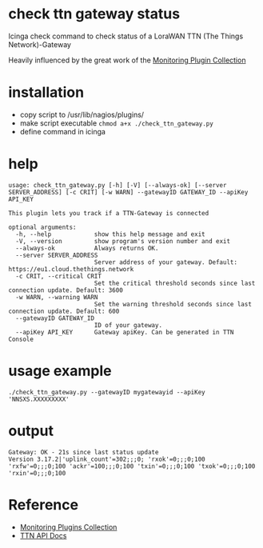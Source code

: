 # check ttn gateway status
Icinga check command to check status of a LoraWAN TTN (The Things Network)-Gateway

Heavily influenced by the great work of the [Monitoring Plugin Collection](https://git.linuxfabrik.ch/linuxfabrik/monitoring-plugins)

# installation

- copy script to /usr/lib/nagios/plugins/
- make script executable `chmod a+x ./check_ttn_gateway.py`
- define command in icinga

# help

```
usage: check_ttn_gateway.py [-h] [-V] [--always-ok] [--server SERVER_ADDRESS] [-c CRIT] [-w WARN] --gatewayID GATEWAY_ID --apiKey API_KEY

This plugin lets you track if a TTN-Gateway is connected

optional arguments:
  -h, --help            show this help message and exit
  -V, --version         show program's version number and exit
  --always-ok           Always returns OK.
  --server SERVER_ADDRESS
                        Server address of your gateway. Default: https://eu1.cloud.thethings.network
  -c CRIT, --critical CRIT
                        Set the critical threshold seconds since last connection update. Default: 3600
  -w WARN, --warning WARN
                        Set the warning threshold seconds since last connection update. Default: 600
  --gatewayID GATEWAY_ID
                        ID of your gateway.
  --apiKey API_KEY      Gateway apiKey. Can be generated in TTN Console
```
# usage example

```
./check_ttn_gateway.py --gatewayID mygatewayid --apiKey 'NNSXS.XXXXXXXXX'
```

# output

```
Gateway: OK - 21s since last status update
Version 3.17.2|'uplink_count'=302;;;0; 'rxok'=0;;;0;100 'rxfw'=0;;;0;100 'ackr'=100;;;0;100 'txin'=0;;;0;100 'txok'=0;;;0;100 'rxin'=0;;;0;100
```

# Reference
- [Monitoring Plugins Collection](https://git.linuxfabrik.ch/linuxfabrik/monitoring-plugins)
- [TTN API Docs](https://www.thethingsindustries.com/docs/reference/api/gateway_server/)